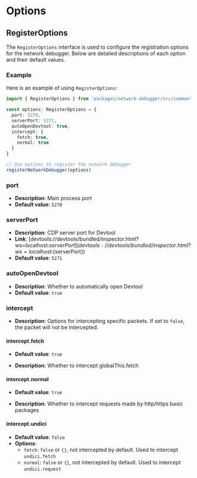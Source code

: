 # Options

## RegisterOptions

The `RegisterOptions` interface is used to configure the registration options for the network debugger. Below are detailed descriptions of each option and their default values.

### Example

Here is an example of using `RegisterOptions`:

```typescript
import { RegisterOptions } from 'packages/network-debugger/src/common'

const options: RegisterOptions = {
  port: 5270,
  serverPort: 5271,
  autoOpenDevtool: true,
  intercept: {
    fetch: true,
    normal: true
  }
}

// Use options to register the network debugger
registerNetworkDebugger(options)
```

### port

- **Description**: Main process port
- **Default value**: `5270`

### serverPort

- **Description**: CDP server port for Devtool
- **Link**: [devtools://devtools/bundled/inspector.html?ws=localhost:${serverPort}](devtools://devtools/bundled/inspector.html?ws=localhost:${serverPort})
- **Default value**: `5271`

### autoOpenDevtool

- **Description**: Whether to automatically open Devtool
- **Default value**: `true`

### intercept

- **Description**: Options for intercepting specific packets. If set to `false`, the packet will not be intercepted.

#### intercept.fetch

- **Default value**: `true`

- **Description**: Whether to intercept globalThis.fetch

#### intercept.normal

- **Default value**: `true`

- **Description**: Whether to intercept requests made by http/https basic packages

#### intercept.undici

- **Default value**: `false`
- **Options**:
  - `fetch`: `false` or `{}`, not intercepted by default. Used to intercept `undici.fetch`
  - `normal`: `false` or `{}`, not intercepted by default. Used to intercept `undici.request`
